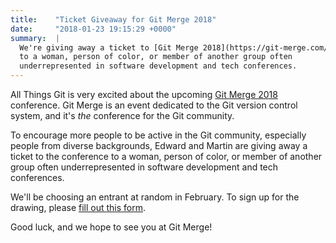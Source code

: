 ```yaml
---
title:    "Ticket Giveaway for Git Merge 2018"
date:     "2018-01-23 19:15:29 +0000"
summary:  |
  We're giving away a ticket to [Git Merge 2018](https://git-merge.com/)
  to a woman, person of color, or member of another group often
  underrepresented in software development and tech conferences.
---
```


All Things Git is very excited about the upcoming [Git Merge
2018](https://git-merge.com/) conference.  Git Merge is an event
dedicated to the Git version control system, and it's _the_ conference
for the Git community.

To encourage more people to be active in the Git community, especially
people from diverse backgrounds, Edward and Martin are giving away
a ticket to the conference to a woman, person of color, or member of
another group often underrepresented in software development and tech
conferences.

We'll be choosing an entrant at random in February.  To sign up for
the drawing, please <a href="https://goo.gl/forms/PXWYYbWPS7RXT9Pv2" target="_blank" rel="noopener">fill out this form</a>.

Good luck, and we hope to see you at Git Merge!
